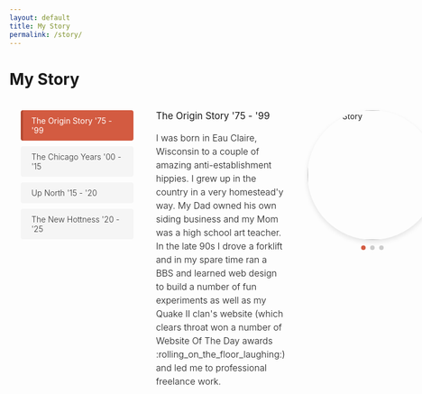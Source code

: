 ```yaml
---
layout: default
title: My Story
permalink: /story/
---
```


# My Story

<div class="story-container">
  <div class="story-nav">
    <ul>
      <li><a href="#origin" class="active">The Origin Story '75 - '99</a></li>
      <li><a href="#chicago">The Chicago Years '00 - '15</a></li>
      <li><a href="#up-north">Up North '15 - '20</a></li>
      <li><a href="#new-hottness">The New Hottness '20 - '25</a></li>
    </ul>
  </div>
  
  <div class="story-content">
    <div id="origin" class="story-section active">
      <div class="story-content">
        <div class="story-text">
          <h2>The Origin Story '75 - '99</h2>
          <p>I was born in Eau Claire, Wisconsin to a couple of amazing anti-establishment hippies. I grew up in the country in a very homestead'y way. My Dad owned his own siding business and my Mom was a high school art teacher. In the late 90s I drove a forklift and in my spare time ran a BBS and learned web design to build a number of fun experiments as well as my Quake II clan's website (which clears throat won a number of Website Of The Day awards :rolling_on_the_floor_laughing:) and led me to professional freelance work.</p>
        </div>
        <div class="story-image">
          <div class="shadow crossfade" data-section="origin">
            <img width="230" height="230" class="img-circle" alt="Origin Story" src="/img/origin1.jpg">
            <img width="230" height="230" class="img-circle" alt="Origin Story" src="/img/origin2.jpg">
            <img width="230" height="230" class="img-circle" alt="Origin Story" src="/img/origin3.jpg">
          </div>
          <div class="image-dots" data-section="origin">
            <div class="image-dot active" data-index="0"></div>
            <div class="image-dot" data-index="1"></div>
            <div class="image-dot" data-index="2"></div>
          </div>
        </div>
      </div>
    </div>

    <div id="chicago" class="story-section">
      <div class="story-content">
        <div class="story-text">
          <h2>The Chicago Years '00 - '15</h2>
          <p>Moved to Chicago with two other web design friends - we all got hired at the same eCommerce company during the dotcom boom. I worked at a variety of Design/Marketing/Instructional Design companies with amazing colleagues over the years and was heavily involved in the Chicago tech and startup scene. Was hired onto the Obama 2012 Tech Team at campaign HQ for 1.5 years. Was captain of an APA pool team for the Gold Star Bar for 8 years. Fell in love with my bike, bike commuting and bike advocacy. Founded a community garden on the northside of Chicago. Was on the founding team of a startup called Public Good - working on software and advocacy tools for nonprofits and their champions.</p>
        </div>
        <div class="story-image">
          <div class="shadow crossfade" data-section="chicago">
            <img width="230" height="230" class="img-circle" alt="Chicago Years" src="/img/chicago1.jpg">
            <img width="230" height="230" class="img-circle" alt="Chicago Years" src="/img/chicago2.jpg">
            <img width="230" height="230" class="img-circle" alt="Chicago Years" src="/img/chicago3.jpg">
          </div>
          <div class="image-dots" data-section="chicago">
            <div class="image-dot active" data-index="0"></div>
            <div class="image-dot" data-index="1"></div>
            <div class="image-dot" data-index="2"></div>
          </div>
        </div>
      </div>
    </div>

    <div id="up-north" class="story-section">
      <div class="story-content">
        <div class="story-text">
          <h2>Up North '15 - '20</h2>
          <p>I moved back to Eau Claire in '15 for a change of pace, to help my parents, help revitalize my town and experience new opportunities. Worked on satisfying remote projects: Scripps hospital network, Four Seasons Hotels/Resorts, USFOODS, Ventra Chicago and more. I opened a bike/coffee shop downtown called 'SHIFT Cyclery & Coffee Bar' to serve as the hub of the local bike scene, build community and provide space for local nonprofits, political organizing and advocacy groups. Started a Code For America Brigade here. Chaired the City of Eau Claire's Bike & Pedestrian Advisory Commission. Served on the board of three nonprofits focused on civic engagement and bike & transit advocacy. Was on my neighborhood's steering committee (usually having heated discussions about roundabouts and parking). Could usually be found working the free bike valet at our river concerts or out on the riverbanks and sand bars with my two 'lil boys.</p>
        </div>
        <div class="story-image">
          <div class="shadow crossfade" data-section="up-north">
            <img width="230" height="230" class="img-circle" alt="Up North" src="/img/upnorth1.jpg">
            <img width="230" height="230" class="img-circle" alt="Up North" src="/img/upnorth2.jpg">
            <img width="230" height="230" class="img-circle" alt="Up North" src="/img/upnorth3.jpg">
          </div>
          <div class="image-dots" data-section="up-north">
            <div class="image-dot active" data-index="0"></div>
            <div class="image-dot" data-index="1"></div>
            <div class="image-dot" data-index="2"></div>
          </div>
        </div>
      </div>
    </div>

    <div id="new-hottness" class="story-section">
      <div class="story-content">
        <div class="story-text">
          <h2>The New Hottness '20 - '25</h2>
          <p>At the very beginning of the COVID Quarantine I joined the Defense Digital Service at the Pentagon, where I spent 5 incredible years working on some of the most challenging and impactful UX problems imaginable. Led design and research on everything from suicide prevention tools for military leaders to AI-powered logistics systems mandated by Congress. Did field research all over the world. Received challenge coins, company patches, and shoutouts from the Secretary of Defense - a long way from my Quake II clan website days.</p>
          <p>DDS was special to me in a number of ways. During my second trip to the Pentagon my Dad passed away - He was so proud of me. I poured everything into my work and it was incredible being at the tip of the Digital Services movement within Government with our friends at USDS and 18f. Proud of what we accomplished – spreading Human-Centered Design principles and approaches throughout the government - we really did move the needle.</p>
          <p>Also part of this hottness was getting engaged to my lovely partner (and high school art teacher, like my mom) and have really never been happier. Together my family has been transforming our house together through DIY remodeling projects and brute-force landscaping adventures. I'm teaching my two growing boys to fish and kayak on the Chippewa River.</p>
          <p>I'm still deeply involved in civic life - continuing my work on bike advocacy, serving nonprofits, and still occasionally getting into heated neighborhood discussions about parking. The work at DDS reinforced the idea that, whether you're solving national security challenges or local advocacy issues, it all comes down to understanding people where they're at and designing systems that actually work for them.</p>
          <p>Oh, music is a <em>very</em> big deal to me (<a href="https://open.spotify.com/user/122305252?si=ecsi1DrhQkygJ1YR6wjPBA">Spotify</a>), I'm also a fan of coffee (obvi), frisbee, d&d, basketball, pool, and whiskey.</p>
          <p>Cheers to new chapters and ripples of hope – ONWARD!</p>
        </div>
        <div class="story-image">
          <div class="shadow crossfade" data-section="new-hottness">
            <img width="230" height="230" class="img-circle" alt="New Hottness" src="/img/hottness1.jpg">
            <img width="230" height="230" class="img-circle" alt="New Hottness" src="/img/hottness2.jpg">
            <img width="230" height="230" class="img-circle" alt="New Hottness" src="/img/hottness3.jpg">
          </div>
          <div class="image-dots" data-section="new-hottness">
            <div class="image-dot active" data-index="0"></div>
            <div class="image-dot" data-index="1"></div>
            <div class="image-dot" data-index="2"></div>
          </div>
        </div>
      </div>
    </div>
  </div>
</div>

<style>
.story-container {
  display: flex;
  gap: 40px;
  max-width: 1000px;
  margin: 0 auto;
  padding: 20px;
}

.story-nav {
  flex: 0 0 200px;
}

.story-nav ul {
  list-style: none;
  padding: 0;
  margin: 0;
}

.story-nav li {
  margin-bottom: 10px;
}

.story-nav a {
  display: block;
  padding: 10px 15px;
  text-decoration: none;
  color: #333;
  background-color: #f5f5f5;
  border-radius: 4px;
  transition: background-color 0.2s;
  font-size: 1em;
  font-weight: 300;
  border-left: 4px solid transparent;
}

.story-nav a:hover {
  background-color: #e0e0e0;
  border-left: 4px solid #b34a32;
}

.story-nav a.active {
  background-color: #d35b41;
  color: white;
  border-left: 4px solid #b34a32;
  font-weight: 400;
}

.story-content {
  flex: 1;
}

.story-section {
  display: none;
}

.story-section.active {
  display: block;
}

.story-content {
  display: flex;
  gap: 40px;
  align-items: flex-start;
}

.story-text {
  flex: 1;
}

.story-text h2 {
  font-size: 1.2em;
  margin-bottom: 1em;
  margin-top: 0;
  font-weight: 400;
}

.story-text p {
  font-size: 1rem;
  line-height: 1.5;
  font-weight: 300;
}

.story-image {
  flex: 0 0 230px;
}

.shadow {
  position: relative;
  width: 230px;
  height: 230px;
  margin-bottom: 10px;
}

.crossfade {
  position: relative;
}

.crossfade img {
  position: absolute;
  top: 0;
  left: 0;
  opacity: 0;
  transition: opacity 1s ease-in-out;
}

.crossfade img:first-child {
  opacity: 1;
}

.img-circle {
  border-radius: 50%;
  box-shadow: 0 4px 8px rgba(0,0,0,0.1);
}

.image-dots {
  display: flex;
  justify-content: center;
  gap: 8px;
  margin-top: 10px;
}

.image-dot {
  width: 8px;
  height: 8px;
  border-radius: 50%;
  background-color: #ccc;
  cursor: pointer;
  transition: background-color 0.2s;
}

.image-dot.active {
  background-color: #d35b41;
}
</style>

<script>
document.addEventListener('DOMContentLoaded', function() {
  // Only run this code on the story page
  if (!window.location.pathname.includes('/story/')) return;

  const links = document.querySelectorAll('.story-nav a');
  const sections = document.querySelectorAll('.story-section');
  
  // Don't modify the initial state, just handle clicks
  links.forEach(link => {
    link.addEventListener('click', function(e) {
      e.preventDefault();
      
      // Remove active class from all links and sections
      links.forEach(l => l.classList.remove('active'));
      sections.forEach(s => s.classList.remove('active'));
      
      // Add active class to clicked link
      this.classList.add('active');
      
      // Show corresponding section
      const targetId = this.getAttribute('href').substring(1);
      document.getElementById(targetId).classList.add('active');
    });
  });

  // Image fade functionality
  const fadeInterval = 5000; // 5 seconds between fades
  let fadeTimers = {};

  function setupImageFade(section) {
    const crossfade = document.querySelector(`.crossfade[data-section="${section}"]`);
    const dots = document.querySelectorAll(`.image-dots[data-section="${section}"] .image-dot`);
    const images = crossfade.querySelectorAll('.img-circle');
    let currentIndex = 0;

    function showImage(index) {
      // Update images
      images.forEach((img, i) => {
        img.style.opacity = i === index ? '1' : '0';
      });

      // Update dots
      dots.forEach((dot, i) => {
        dot.classList.toggle('active', i === index);
      });

      currentIndex = index;
    }

    function nextImage() {
      const nextIndex = (currentIndex + 1) % images.length;
      showImage(nextIndex);
    }

    // Setup dot click handlers
    dots.forEach((dot, index) => {
      dot.addEventListener('click', () => {
        showImage(index);
        // Reset the timer
        clearInterval(fadeTimers[section]);
        fadeTimers[section] = setInterval(nextImage, fadeInterval);
      });
    });

    // Start the fade interval
    fadeTimers[section] = setInterval(nextImage, fadeInterval);
  }

  // Initialize fade for each section
  ['origin', 'chicago', 'up-north', 'new-hottness'].forEach(setupImageFade);
});
</script> 